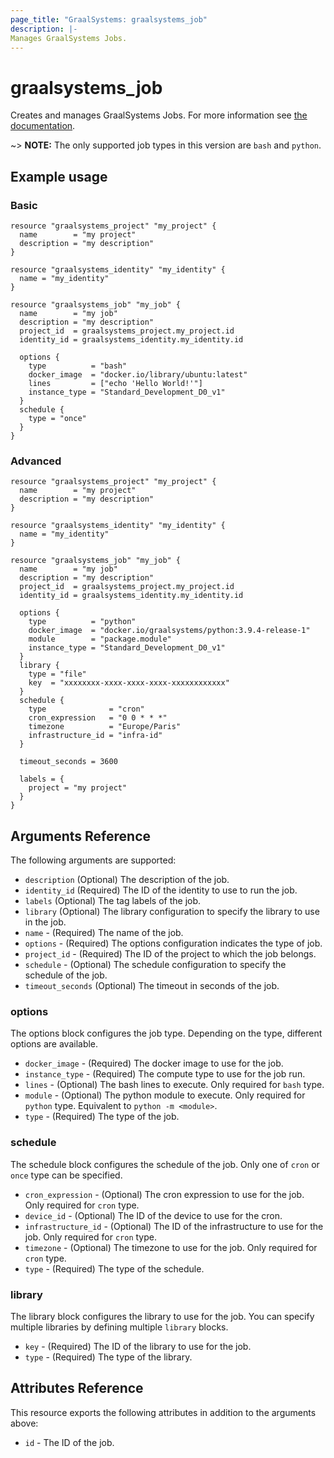 ```yaml
---
page_title: "GraalSystems: graalsystems_job"
description: |-
Manages GraalSystems Jobs.
---
```


# graalsystems_job

Creates and manages GraalSystems Jobs.
For more information see [the documentation](https://docs.dev.graal.systems/).

~> **NOTE:** The only supported job types in this version are `bash` and `python`.

## Example usage

### Basic

```hcl
resource "graalsystems_project" "my_project" {
  name        = "my project"
  description = "my description"
}

resource "graalsystems_identity" "my_identity" {
  name = "my_identity"
}

resource "graalsystems_job" "my_job" {
  name        = "my job"
  description = "my description"
  project_id  = graalsystems_project.my_project.id
  identity_id = graalsystems_identity.my_identity.id

  options {
    type          = "bash"
    docker_image  = "docker.io/library/ubuntu:latest"
    lines         = ["echo 'Hello World!'"]
    instance_type = "Standard_Development_D0_v1"
  }
  schedule {
    type = "once"
  }
}
```

### Advanced

```hcl
resource "graalsystems_project" "my_project" {
  name        = "my project"
  description = "my description"
}

resource "graalsystems_identity" "my_identity" {
  name = "my_identity"
}

resource "graalsystems_job" "my_job" {
  name        = "my job"
  description = "my description"
  project_id  = graalsystems_project.my_project.id
  identity_id = graalsystems_identity.my_identity.id

  options {
    type          = "python"
    docker_image  = "docker.io/graalsystems/python:3.9.4-release-1"
    module        = "package.module"
    instance_type = "Standard_Development_D0_v1"
  }
  library {
    type = "file"
    key  = "xxxxxxxx-xxxx-xxxx-xxxx-xxxxxxxxxxxx"
  }
  schedule {
    type              = "cron"
    cron_expression   = "0 0 * * *"
    timezone          = "Europe/Paris"
    infrastructure_id = "infra-id"
  }

  timeout_seconds = 3600

  labels = {
    project = "my project"
  }
}
```

## Arguments Reference

The following arguments are supported:

- `description` (Optional) The description of the job.
- `identity_id` (Required) The ID of the identity to use to run the job.
- `labels` (Optional) The tag labels of the job.
- `library` (Optional) The library configuration to specify the library to use in the job.
- `name` - (Required) The name of the job.
- `options` - (Required) The options configuration indicates the type of job.
- `project_id` - (Required) The ID of the project to which the job belongs.
- `schedule` - (Optional) The schedule configuration to specify the schedule of the job.
- `timeout_seconds` (Optional) The timeout in seconds of the job.

### options

The options block configures the job type. Depending on the type, different options are available.

- `docker_image` - (Required) The docker image to use for the job.
- `instance_type` - (Required) The compute type to use for the job run.
- `lines` - (Optional) The bash lines to execute. Only required for `bash` type.
- `module` - (Optional) The python module to execute. Only required for `python` type. Equivalent to `python -m <module>`.
- `type` - (Required) The type of the job.

### schedule

The schedule block configures the schedule of the job. Only one of `cron` or `once` type can be specified.

- `cron_expression` - (Optional) The cron expression to use for the job. Only required for `cron` type.
- `device_id` - (Optional) The ID of the device to use for the cron.
- `infrastructure_id` - (Optional) The ID of the infrastructure to use for the job. Only required for `cron` type.
- `timezone` - (Optional) The timezone to use for the job. Only required for `cron` type.
- `type` - (Required) The type of the schedule.

### library

The library block configures the library to use for the job.
You can specify multiple libraries by defining multiple `library` blocks.

- `key` - (Required) The ID of the library to use for the job.
- `type` - (Required) The type of the library.

## Attributes Reference

This resource exports the following attributes in addition to the arguments above:

- `id` - The ID of the job.